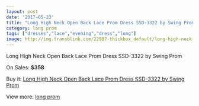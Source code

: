 ```yaml
---
layout: post
date: '2017-05-23'
title: "Long High Neck Open Back Lace Prom Dress SSD-3322 by Swing Prom"
category: long prom
tags: ["dresses","lace","evening","dress","long"]
image: http://img.transblink.com/22987-thickbox_default/long-high-neck-open-back-lace-prom-dress-ssd-3322-by-swing-prom.jpg
---
```

Long High Neck Open Back Lace Prom Dress SSD-3322 by Swing Prom

On Sales: **$358**
<a href="https://www.transblink.com/en/long-prom/7294-long-high-neck-open-back-lace-prom-dress-ssd-3322-by-swing-prom.html"><amp-img layout="responsive" width="600" height="600" src="//img.transblink.com/22987-thickbox_default/long-high-neck-open-back-lace-prom-dress-ssd-3322-by-swing-prom.jpg" alt="Long High Neck Open Back Lace Prom Dress SSD-3322 by Swing Prom 0" /></a>
<a href="https://www.transblink.com/en/long-prom/7294-long-high-neck-open-back-lace-prom-dress-ssd-3322-by-swing-prom.html"><amp-img layout="responsive" width="600" height="600" src="//img.transblink.com/22989-thickbox_default/long-high-neck-open-back-lace-prom-dress-ssd-3322-by-swing-prom.jpg" alt="Long High Neck Open Back Lace Prom Dress SSD-3322 by Swing Prom 1" /></a>
<a href="https://www.transblink.com/en/long-prom/7294-long-high-neck-open-back-lace-prom-dress-ssd-3322-by-swing-prom.html"><amp-img layout="responsive" width="600" height="600" src="//img.transblink.com/22988-thickbox_default/long-high-neck-open-back-lace-prom-dress-ssd-3322-by-swing-prom.jpg" alt="Long High Neck Open Back Lace Prom Dress SSD-3322 by Swing Prom 2" /></a>

Buy it: [Long High Neck Open Back Lace Prom Dress SSD-3322 by Swing Prom](https://www.transblink.com/en/long-prom/7294-long-high-neck-open-back-lace-prom-dress-ssd-3322-by-swing-prom.html "Long High Neck Open Back Lace Prom Dress SSD-3322 by Swing Prom")

View more: [long prom](https://www.transblink.com/en/58-long-prom "long prom")